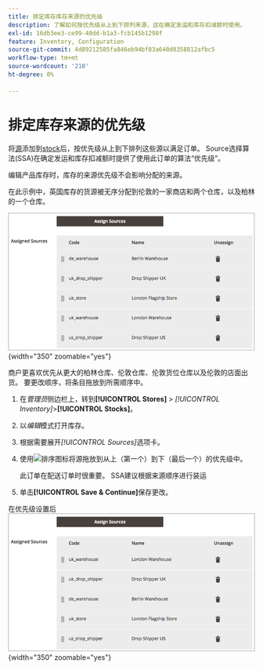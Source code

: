 ```yaml
---
title: 排定库存库存来源的优先级
description: 了解如何按优先级从上到下排列来源，这在确定发运和库存扣减额时使用。
exl-id: 16db3ee3-ce99-40dd-b1a3-fcb145b1298f
feature: Inventory, Configuration
source-git-commit: 4d89212585fa846eb94bf83a640d0358812afbc5
workflow-type: tm+mt
source-wordcount: '210'
ht-degree: 0%

---
```


# 排定库存来源的优先级

将[源](sources-manage.md)添加到[stock](stocks-manage.md)后，按优先级从上到下排列这些源以满足订单。 Source选择算法(SSA)在确定发运和库存扣减额时提供了使用此订单的算法“优先级”。

编辑产品库存时，库存的来源优先级不会影响分配的来源。

在此示例中，英国库存的货源被无序分配到伦敦的一家商店和两个仓库，以及柏林的一个仓库。

![排定优先级前的Source订单](assets/inventory-priority-before.png){width="350" zoomable="yes"}

商户更喜欢优先从更大的柏林仓库、伦敦仓库、伦敦货位仓库以及伦敦的店面出货。 要更改顺序，将条目拖放到所需顺序中。

1. 在&#x200B;_管理员_&#x200B;侧边栏上，转到&#x200B;**[!UICONTROL Stores]** > _[!UICONTROL Inventory]_>**[!UICONTROL Stocks]**。

1. 以&#x200B;_编辑_&#x200B;模式打开库存。

1. 根据需要展开&#x200B;_[!UICONTROL Sources]_&#x200B;选项卡。

1. 使用![排序图标](assets/icon-sort.png)将源拖放到从上（第一个）到下（最后一个）的优先级中。

   此订单在配送订单时很重要。 SSA建议根据来源顺序进行装运

1. 单击&#x200B;**[!UICONTROL Save & Continue]**&#x200B;保存更改。

在优先级设置后![Source订单](assets/inventory-stock-priority-after.png){width="350" zoomable="yes"}
